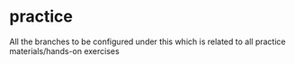 # practice
All the branches to be configured under this which is related to all practice materials/hands-on exercises
